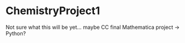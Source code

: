 # ChemistryProject1
Not sure what this will be yet... maybe CC final Mathematica project -> Python?
